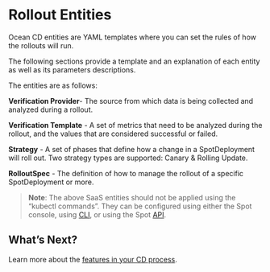 # Rollout Entities

Ocean CD entities are YAML templates where you can set the rules of how the rollouts will run.

The following sections provide a template and an explanation of each entity as well as its parameters descriptions.

The entities are as follows:

**Verification Provider**- The source from which data is being collected and analyzed during a rollout.

**Verification Template** - A set of metrics that need to be analyzed during the rollout, and the values that are considered successful or failed.

**Strategy** - A set of phases that define how a change in a SpotDeployment will roll out. Two strategy types are supported: Canary & Rolling Update.

**RolloutSpec** - The definition of how to manage the rollout of a specific SpotDeployment or more.

> **Note**: The above SaaS entities should not be applied using the “kubectl commands”. They can be configured using either the Spot console, using [CLI](https://github.com/spotinst/spot-oceancd-cli#ocean-cd-entities), or using the Spot [API](https://docs.spot.io/api/#tag/Ocean-CD).

## What’s Next?

Learn more about the [features in your CD process](ocean-cd/concepts-features/).
